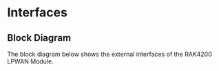 # Interfaces

## Block Diagram

The block diagram below shows the external interfaces of the RAK4200 LPWAN Module.

<rk-img
  src="/assets/images/datasheet/rak4200/block-diagram.jpg"
  width="75%"
  figure-number="1"
  caption="Block Diagram"
/>
